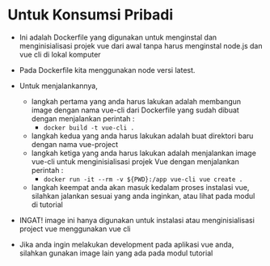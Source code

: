 # Untuk Konsumsi Pribadi #

* Ini adalah Dockerfile yang digunakan untuk menginstal dan menginisialisasi projek vue dari awal tanpa harus menginstal node.js dan vue cli di lokal komputer


* Pada Dockerfile kita menggunakan node versi latest.


* Untuk menjalankannya,
    * langkah pertama yang anda harus lakukan adalah membangun image dengan nama vue-cli dari Dockerfile yang sudah dibuat dengan menjalankan perintah :
        * `docker build -t vue-cli .`
    * langkah kedua yang anda harus lakukan adalah buat direktori baru dengan nama vue-project
    * langkah ketiga yang anda harus lakukan adalah menjalankan image vue-cli untuk menginisialisasi projek Vue dengan menjalankan perintah :
        * `docker run -it --rm -v ${PWD}:/app vue-cli vue create .`
    * langkah keempat anda akan masuk kedalam proses instalasi vue, silahkan jalankan sesuai yang anda inginkan, atau lihat pada modul di tutorial
    
    
* INGAT! image ini hanya digunakan untuk instalasi atau menginisialisasi project vue menggunakan vue cli
* Jika anda ingin melakukan development pada aplikasi vue anda, silahkan gunakan image lain yang ada pada modul tutorial

